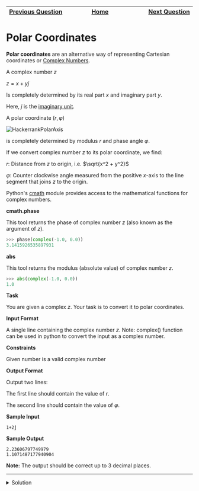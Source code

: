 | <img width=1000>[Previous Question](https://github.com/Kevin-Lago/python-hackerrank-solutions/tree/main/src/)</img> | <img width=1000>[Home](https://github.com/Kevin-Lago/python-hackerrank-solutions)</img> | <img width=1000>[Next Question](https://github.com/Kevin-Lago/python-hackerrank-solutions/tree/main/src/)</img> |
|:---|:---:|---:|

# Polar Coordinates

__Polar coordinates__ are an alternative way of representing Cartesian coordinates or [Complex Numbers](https://en.wikipedia.org/wiki/Complex_number).

A complex number $z$

$z = x + yj$

Is completely determined by its real part $x$ and imaginary part $y$.

Here, $j$ is the [imaginary unit]().

A polar coordinate ($r, \varphi$)

![HackerrankPolarAxis](1.png)

is completely determined by modulus $r$ and phase angle $\varphi$.

If we convert complex number $z$ to its polar coordinate, we find:

$r$: Distance from $z$ to origin, i.e. $\sqrt{x^2 + y^2}$

$\varphi$: Counter clockwise angle measured from the positive $x$-axis to the line segment that joins $z$ to the origin.

Python's [cmath]() module provides access to the mathematical functions for complex numbers.

__cmath.phase__

This tool returns the phase of complex number $z$ (also known as the argument of $z$).

```python
>>> phase(complex(-1.0, 0.0))
3.1415926535897931
```

__abs__

This tool returns the modulus (absolute value) of complex number $z$.

```python
>>> abs(complex(-1.0, 0.0))
1.0
```

__Task__

You are given a complex $z$. Your task is to convert it to polar coordinates.

__Input Format__

A single line containing the complex number $z$. Note: complex() function can be used in python to convert the input as a complex number.

__Constraints__

Given number is a valid complex number

__Output Format__

Output two lines:

The first line should contain the value of $r$.

The second line should contain the value of $\varphi$.

__Sample Input__

```
1+2j
```

__Sample Output__

```
2.23606797749979 
1.1071487177940904
```

__Note:__ The output should be correct up to 3 decimal places.

---

<details><summary>Solution</summary>
    
```python

```
</details>